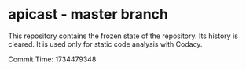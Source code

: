 # apicast - master branch

This repository contains the frozen state of the repository.
Its history is cleared. It is used only for static code
analysis with Codacy.

Commit Time: 1734479348